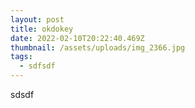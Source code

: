```yaml
---
layout: post
title: okdokey
date: 2022-02-10T20:22:40.469Z
thumbnail: /assets/uploads/img_2366.jpg
tags:
  - sdfsdf
---
```

sdsdf